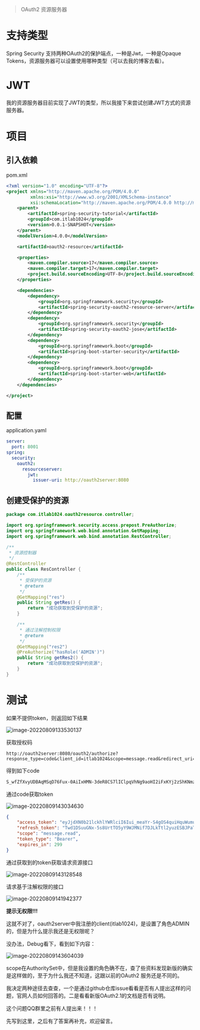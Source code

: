 >OAuth2 资源服务器

# 支持类型

Spring Security 支持两种OAuth2的保护端点，一种是Jwt，一种是Opaque Tokens，资源服务器可以设置使用哪种类型（可以去我的博客去看）。

# JWT

我的资源服务器目前实现了JWT的类型，所以我接下来尝试创建JWT方式的资源服务器。

# 项目

## 引入依赖

pom.xml

```xml
<?xml version="1.0" encoding="UTF-8"?>
<project xmlns="http://maven.apache.org/POM/4.0.0"
         xmlns:xsi="http://www.w3.org/2001/XMLSchema-instance"
         xsi:schemaLocation="http://maven.apache.org/POM/4.0.0 http://maven.apache.org/xsd/maven-4.0.0.xsd">
    <parent>
        <artifactId>spring-security-tutorial</artifactId>
        <groupId>com.itlab1024</groupId>
        <version>0.0.1-SNAPSHOT</version>
    </parent>
    <modelVersion>4.0.0</modelVersion>

    <artifactId>oauth2-resource</artifactId>

    <properties>
        <maven.compiler.source>17</maven.compiler.source>
        <maven.compiler.target>17</maven.compiler.target>
        <project.build.sourceEncoding>UTF-8</project.build.sourceEncoding>
    </properties>

    <dependencies>
        <dependency>
            <groupId>org.springframework.security</groupId>
            <artifactId>spring-security-oauth2-resource-server</artifactId>
        </dependency>
        <dependency>
            <groupId>org.springframework.security</groupId>
            <artifactId>spring-security-oauth2-jose</artifactId>
        </dependency>
        <dependency>
            <groupId>org.springframework.boot</groupId>
            <artifactId>spring-boot-starter-security</artifactId>
        </dependency>
        <dependency>
            <groupId>org.springframework.boot</groupId>
            <artifactId>spring-boot-starter-web</artifactId>
        </dependency>
    </dependencies>

</project>
```

## 配置

application.yaml

```yaml
server:
  port: 8001
spring:
  security:
    oauth2:
      resourceserver:
        jwt:
          issuer-uri: http://oauth2server:8080
```

## 创建受保护的资源

```java
package com.itlab1024.oauth2resource.controller;

import org.springframework.security.access.prepost.PreAuthorize;
import org.springframework.web.bind.annotation.GetMapping;
import org.springframework.web.bind.annotation.RestController;

/**
 * 资源控制器
 */
@RestController
public class ResController {
    /**
     * 受保护的资源
     * @return
     */
    @GetMapping("res")
    public String getRes() {
        return "成功获取到受保护的资源";
    }

    /**
     * 通过注解控制权限
     * @return
     */
    @GetMapping("res2")
    @PreAuthorize("hasRole('ADMIN')")
    public String getRes2() {
        return "成功获取到受保护的资源";
    }
}

```

# 测试

如果不提供token，则返回如下结果

![image-20220809133530137](https://itlab1024-1256529903.cos.ap-beijing.myqcloud.com/202208091335858.png)

获取授权码

```curl
http://oauth2server:8080/oauth2/authorize?response_type=code&client_id=itlab1024&scope=message.read&redirect_uri=http://oauth2login:8000/login/oauth2/code/itlab1024
```

得到如下code

```tex
S_wfZfXvyUDBAqMSqD76Fux-0AiIxHMN-3deR8CS7lIClpqVhNg9aoHI2iFxKYj2zShKNmzMUB1Bnhspwqj8Ek_7mBIjmdo-cXRr83tFeOu0IDLMxWADy10bZL4JULNM
```

通过code获取token

![image-20220809143034630](https://itlab1024-1256529903.cos.ap-beijing.myqcloud.com/202208091430771.png)

```json
{
    "access_token": "eyJjdXN0b21lckhlYWRlciI6Iui_meaYr-S4gOS4quiHquWumuS5iWhlYWRlciIsImFsZyI6IlJTMjU2Iiwia2lkIjoiNjY5MGFkMTMtOTM4NC00NzdlLTlkZTctNmY2YTE2MzJhMWM4In0.eyJzdWIiOiJ1c2VyIiwiYXVkIjoiaXRsYWIxMDI0IiwiY3VzdG9tZXJDbGFpbSI6Iui_meaYr-S4gOS4quiHquWumuS5iUNsYWltIiwibmJmIjoxNjYwMDI2NTk0LCJzY29wZSI6WyJtZXNzYWdlLnJlYWQiXSwiaXNzIjoiaHR0cDpcL1wvb2F1dGgyc2VydmVyOjgwODAiLCJleHAiOjE2NjAwMjY4OTQsImlhdCI6MTY2MDAyNjU5NH0.Pmq6guRFYKhSITr4CHMxoo1XAigN25HHnSP2zn7_x9156ioHZnr4Y7uMu7nlC0cmQ_nun92I_2p3JG78H6p5iV4xJmzPepMHZclpmQRGQtsj6CPpLHZpyX6p8WixyAnDIMoypAiZ2xDLBRyyJx6UVgDzVStHgCB5Jd-mcFujc13IisPmuRoOI5LIE1J4V-UFHbCFLKLhO2_Ta8f_wwuYqPNi33Ml6g8AEehRY6ry8lF1NfaDjTIHeQua2qIEtOpxO3ZENueUyDbtwT_3ji-UmQ9r7NzzxNI3oIYTdJwQkeFVjb1WvliHeKpKZ2LQ0bnOHzBn54XTI1K34qg49zwuNQ",
    "refresh_token": "Twd1DSuuGNx-5s8UrtTO5yY9WJMNif7DJLkTtl2yuzESBJPaTWXPFeDVHF1UFMeCWcED1HWdWKcs42gPlSrnQS7FdK5S6p1dAdTsjdGPL36iClFPEH2ZODV4Cn295jJU",
    "scope": "message.read",
    "token_type": "Bearer",
    "expires_in": 299
}
```

通过获取到的token获取请求资源接口

![image-20220809143128548](https://itlab1024-1256529903.cos.ap-beijing.myqcloud.com/202208091431885.png)

请求基于注解权限的接口

![image-20220809141942377](https://itlab1024-1256529903.cos.ap-beijing.myqcloud.com/202208091419456.png)

**提示无权限!!!**

这就不对了，oauth2server中我注册的client(itlab1024)，是设置了角色ADMIN的，但是为什么提示我还是无权限呢？

没办法，Debug看下，看到如下内容：

![image-20220809143604039](https://itlab1024-1256529903.cos.ap-beijing.myqcloud.com/202208091436189.png)



scope在AuthoritySet中，但是我设置的角色确不在，查了些资料发现新版的确实是这样做的，至于为什么我还不知道，这跟以前的OAuth2 服务还是不同的。



我决定两种途径去查查，一个是通过github仓库issue看看是否有人提出这样的问题，官网人员如何回答的。二是看看新版OAuth2.1的文档是否有说明。



这个问题QQ群里之前有人提出来！！！



先写到这里，之后有了答案再补充，欢迎留言。